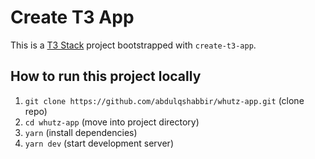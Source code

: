 # Create T3 App

This is a [T3 Stack](https://create.t3.gg/) project bootstrapped with `create-t3-app`.

## How to run this project locally

1. `git clone https://github.com/abdulqshabbir/whutz-app.git` (clone repo)
2. `cd whutz-app` (move into project directory)
3. `yarn` (install dependencies)
4. `yarn dev` (start development server)
